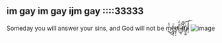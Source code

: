 ## im gay im gay ijm gay ::::33333
Someday you will answer your sins, and God will not be m̸̫̈́̉͜͜e̷̛͖͙̗͛̈̇ͅr̸̛̮̥̠͓c̶̣̖̓̽͂́i̴̘̲̱̹͂͝f̸̞͒̿u̸̺̮̯̼̐̇͛͝l̷̩͊͐̇͠ͅ
![image](https://github.com/user-attachments/assets/a27e083e-b470-48a6-baa2-13a005c5675f)

<!--
**Emil3424/Emil3424** is a ✨ _special_ ✨ repository because its `README.md` (this file) appears on your GitHub profile.

Here are some ideas to get you started:

- 🔭 I’m currently working on ...
- 🌱 I’m currently learning ...
- 👯 I’m looking to collaborate on ...
- 🤔 I’m looking for help with ...
- 💬 Ask me about ...
- 📫 How to reach me: ...
- 😄 Pronouns: ...
- ⚡ Fun fact: ...
-->
